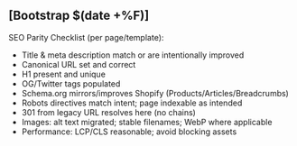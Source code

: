 ## [Bootstrap $(date +%F)]
SEO Parity Checklist (per page/template):
- Title & meta description match or are intentionally improved
- Canonical URL set and correct
- H1 present and unique
- OG/Twitter tags populated
- Schema.org mirrors/improves Shopify (Products/Articles/Breadcrumbs)
- Robots directives match intent; page indexable as intended
- 301 from legacy URL resolves here (no chains)
- Images: alt text migrated; stable filenames; WebP where applicable
- Performance: LCP/CLS reasonable; avoid blocking assets
